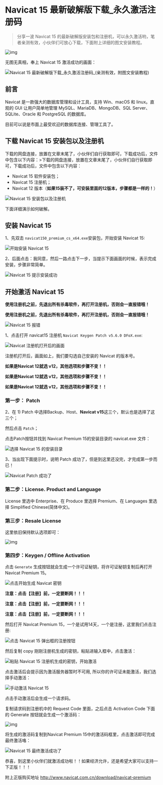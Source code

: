 # Navicat 15 最新破解版下载_永久激活注册码



> 分享一波 Navicat 15 的最新破解版安装包和注册机，可以永久激活哟，笔者亲测有效，小伙伴们可放心下载，下面附上详细的图文安装教程。

![img](https://exception-image-bucket.oss-cn-hangzhou.aliyuncs.com/161416868073751)

无图无真相，奉上 Navicat 15 激活成功的画面：

![Navicat 15 最新破解版下载_永久激活注册码_(亲测有效，附图文安装教程)](https://exception-image-bucket.oss-cn-hangzhou.aliyuncs.com/161389306128250)

## 前言

Navicat 是一款强大的数据库管理和设计工具，支持 Win、macOS 和 linux。直观的 GUI 让用户简单地管理 MySQL、MariaDB、MongoDB、SQL Server、SQLite、Oracle 和 PostgreSQL 的数据库。

目前可以说是市面上最受欢迎的数据库连接、管理工具了。

## 下载 Navicat 15 安装包以及注册机

下载的网盘连接，放置在文章末尾了，小伙伴们自行获取即可，下载成功后，文件中包含以下内容：>下载的网盘连接，放置在文章末尾了，小伙伴们自行获取即可，下载成功后，文件中包含以下内容：

- Navicat 15 软件安装包；
- Navicat 15 注册机；
- Navicat 12 版本（**如果15装不了，可安装里面的12版本，步骤都是一样的！**）

![Navicat 15 安装包以及注册机](https://exception-image-bucket.oss-cn-hangzhou.aliyuncs.com/161388967110824)

下面详细演示如何破解。

## 安装 Navicat 15

1、先双击 `navicat150_premium_cs_x64.exe`安装包，开始安装 Navicat 15:

![开始安装 Navicat 15](https://exception-image-bucket.oss-cn-hangzhou.aliyuncs.com/161388948268552)

2、后面点击：我同意，然后一路点击下一步，当提示下面画面的时候，表示完成安装，步骤非常简单。

![Navicat 15 提示安装成功](https://exception-image-bucket.oss-cn-hangzhou.aliyuncs.com/161389006078622)

## 开始激活 Navicat 15

**使用注册机之前，先退出所有杀毒软件，再打开注册机，否则会一直报错哦！**

**使用注册机之前，先退出所有杀毒软件，再打开注册机，否则会一直报错哦！**

![Navicat 15 报错](https://exception-image-bucket.oss-cn-hangzhou.aliyuncs.com/161389025403798)

1、点击打开 navicat15 注册机 `Navicat Keygen Patch v5.6.0 DFoX.exe`:

![Navicat 注册机打开后的画面](https://exception-image-bucket.oss-cn-hangzhou.aliyuncs.com/161389074902090)

注册机打开后，画面如上，我们要勾选自己安装的 Navicat 的版本号。

**如果是Navicat 12就选 v12，其他选项和步骤不变！！**

**如果是Navicat 12就选 v12，其他选项和步骤不变！！**

**如果是Navicat 12就选 v12，其他选项和步骤不变！！**

### 第一步： Patch

2、在 1) Patch 中选择Backup、Host、**Navicat v15**这三个，默认也是选择了这三个；

然后点击 `Patch`；

点击Patch按钮并找到 Navicat Premium 15的安装目录的 navicat.exe 文件：

![选择 Navicat 15 的安装目录](https://exception-image-bucket.oss-cn-hangzhou.aliyuncs.com/161389100709619)

3、当出现下面提示时，说明 Patch 成功了，但是到这里还没完，才完成第一步而已！

![Navicat Patch 成功了](https://exception-image-bucket.oss-cn-hangzhou.aliyuncs.com/161389115838232)

### 第二步：**License. Product and Language**

License 里选中 Enterprise、在 Produce 里选择 Premium、在 Languages 里选择 Simplified Chinese(简体中文)。

### 第三步：Resale License

这里依旧保持默认选项即可：

![img](https://exception-image-bucket.oss-cn-hangzhou.aliyuncs.com/161389143298194)

### 第四步：Keygen / Offline Activation

点击 `Generate` 生成按钮就会生成一个许可证秘钥，将许可证秘钥复制后再打开 Navicat Premium 15。

![点击开始生成 Navicat 密钥](https://exception-image-bucket.oss-cn-hangzhou.aliyuncs.com/161389167772813)

**注意：点击【注册】前，一定要断网！！！**

**注意：点击【注册】前，一定要断网！！！**

**注意：点击【注册】前，一定要断网！！！**

然后打开 Navicat Premium 15，一个是试用14天，一个是注册，这里我们点击注册:

![点击 Navicat 15 弹出框的注册按钮](https://exception-image-bucket.oss-cn-hangzhou.aliyuncs.com/161389250140265)

然后复制 copy 刚刚注册机生成的密钥，粘贴进输入框中，点击激活：

![粘贴 Navicat 15 注册机生成的密钥，开始激活](https://exception-image-bucket.oss-cn-hangzhou.aliyuncs.com/161389266706252)

点击激活后会提示因为激活服务器暂时不可用, 所以你的许可证未能激活，我们选择手动激活：

![手动激活 Navicat 15](https://exception-image-bucket.oss-cn-hangzhou.aliyuncs.com/161389276254351)

点击手动激活后会生成一个请求码。

复制请求码到注册机中的 Request Code 里面，之后点击 Activation Code 下面的 Generate 按钮就会生成一个激活码：

![img](https://exception-image-bucket.oss-cn-hangzhou.aliyuncs.com/161389286239081)

将生成的激活码复制到Navicat Premium 15中的激活码框里，点击激活即可完成最终激活咯：

![Navicat 15 最终激活成功了](https://exception-image-bucket.oss-cn-hangzhou.aliyuncs.com/161389293905796)

恭喜，到这里小伙伴们就激活成功啦！！如果经济允许，还是希望大家可以支持一下正版！！！

附上正版购买地址 http://www.navicat.com.cn/download/navicat-premium